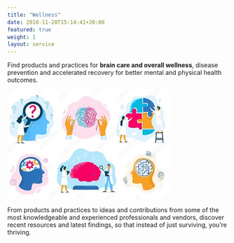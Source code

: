 ```yaml
---
title: "Wellness"
date: 2018-11-28T15:14:41+20:00  
featured: true
weight: 1
layout: service
---
```


Find products and practices for **brain care and overall wellness**, disease prevention and accelerated recovery for better mental and physical health outcomes.


![Wellness updates](/images/illustrations/updates.jpg)

From products and practices to ideas and contributions from some of the most knowledgeable and experienced professionals and vendors, discover recent resources and latest findings, so that instead of just surviving, you’re thriving.  

 